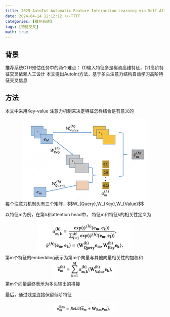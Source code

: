 ```yaml
---
title: 2029-AutoInt Automatic Feature Interaction Learning via Self-Attentive Neural Networks
date: 2024-04-14 12:12:12 +/-TTTT
categories: [推荐系统]
tags: [特征交叉]    
math: true
---
```

## 背景
推荐系统CTR预估任务中的两个难点：
(1)输入特征多是稀疏高维特征，(2)高阶特征交叉依赖人工设计
本文提出AutoInt方法，基于多头注意力结构自动学习高阶特征交叉信息

## 方法
本文中采用Key-value 注意力机制来决定特征怎样结合是有意义的
<div align=center>
<img src="/assets/img/AutoInt-4.png" alt="alt text" width="400"/>
</div>
每个注意力机制头有三个矩阵，$$W_{Query},W_{Key},W_{Value}$$

以特征m为例，在第h和attention head中，
特征m和特征k的相关性定义为
<div align=center>
<img src="/assets/img/AutoInt-1.png" alt="alt text" width="300"/>
</div>
第m个特征的embedding表示为第m个向量与其他向量相关性的加权和
<div align=center>
<img src="/assets/img/AutoInt-2.png" alt="alt text" width="200"/>
</div>
第m个向量最终表示为多头输出的拼接

最后，通过残差连接保留低阶特征
<div align=center>
<img src="/assets/img/AutoInt-3.png" alt="alt text" width="200"/>
</div>

